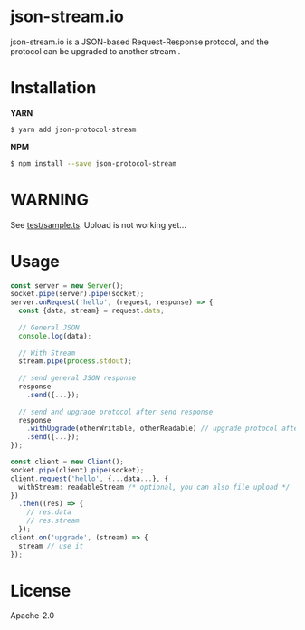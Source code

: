 # json-stream.io

json-stream.io is a JSON-based Request-Response protocol, and the protocol can be upgraded to another stream .

# Installation

**YARN**

```bash
$ yarn add json-protocol-stream
```

**NPM**

```bash
$ npm install --save json-protocol-stream
```

# WARNING

See [test/sample.ts](test/sample.ts). Upload is not working yet...

# Usage

```typescript
const server = new Server();
socket.pipe(server).pipe(socket);
server.onRequest('hello', (request, response) => {
  const {data, stream} = request.data;
  
  // General JSON
  console.log(data);
  
  // With Stream
  stream.pipe(process.stdout);
  
  // send general JSON response
  response
    .send({...});
  
  // send and upgrade protocol after send response
  response
    .withUpgrade(otherWritable, otherReadable) // upgrade protocol after send response
    .send({...});
});

const client = new Client();
socket.pipe(client).pipe(socket);
client.request('hello', {...data...}, {
  withStream: readableStream /* optional, you can also file upload */
})
  .then((res) => {
    // res.data
    // res.stream
  });
client.on('upgrade', (stream) => {
  stream // use it
});

```

# License

Apache-2.0
